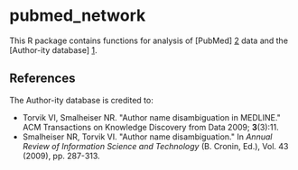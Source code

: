 pubmed_network
=======

This R package contains functions for analysis of [PubMed] [2] data and the [Author-ity database] [1].

[1]: http://arrowsmith.psych.uic.edu/arrowsmith_uic/author2.html
[2]: http://www.ncbi.nlm.nih.gov/pubmed/

## References

The Author-ity database is credited to:

* Torvik VI, Smalheiser NR. "Author name disambiguation in MEDLINE." ACM Transactions on Knowledge Discovery from Data 2009; **3**(3):11.
* Smalheiser NR, Torvik VI. "Author name disambiguation." In *Annual Review of Information Science and Technology* (B. Cronin, Ed.), Vol. 43 (2009), pp. 287-313.
